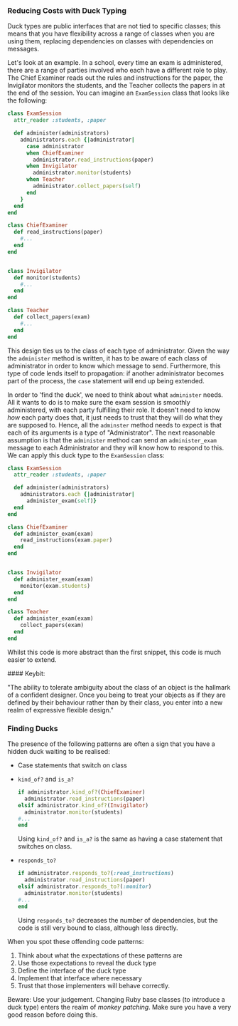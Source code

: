 ### Reducing Costs with Duck Typing

Duck types are public interfaces that are not tied to specific classes; this means that you have flexibility across a range of classes when you are using them, replacing dependencies on classes with dependencies on messages.

Let's look at an example. In a school, every time an exam is administered, there are a range of parties involved who each have a different role to play. The Chief Examiner reads out the rules and instructions for the paper, the Invigilator monitors the students, and the Teacher collects the papers in at the end of the session. You can imagine an `ExamSession` class that looks like the following:

```ruby
class ExamSession
  attr_reader :students, :paper

  def administer(administrators)
    administrators.each {|administrator|
      case administrator
      when ChiefExaminer
        administrator.read_instructions(paper)
      when Invigilator
        administrator.monitor(students)
      when Teacher
        administrator.collect_papers(self)
      end
    }
  end
end

class ChiefExaminer
  def read_instructions(paper)
    #...
  end
end


class Invigilator
  def monitor(students)
    #...
  end
end

class Teacher
  def collect_papers(exam)
    #...
  end
end
```

This design ties us to the class of each type of administrator. Given the way the `administer` method is written, it has to be aware of each class of administrator in order to know which message to send. Furthermore, this type of code lends itself to propagation: if another administrator becomes part of the process, the `case` statement will end up being extended.

In order to 'find the duck', we need to think about what `administer` needs. All it wants to do is to make sure the exam session is smoothly administered, with each party fulfilling their role. It doesn't need to know _how_ each party does that, it just needs to trust that they will do what they are supposed to. Hence, all the `adminster` method needs to expect is that each of its arguments is a type of "Administrator". The next reasonable assumption is that the `administer` method can send an `administer_exam` message to each Administrator and they will know how to respond to this. We can apply this duck type to the `ExamSession` class:

```ruby
class ExamSession
  attr_reader :students, :paper

  def administer(administrators)
    administrators.each {|administrator|
      administer_exam(self)}
  end
end

class ChiefExaminer
  def administer_exam(exam)
    read_instructions(exam.paper)
  end
end


class Invigilator
  def administer_exam(exam)
    monitor(exam.students)
  end
end

class Teacher
  def administer_exam(exam)
    collect_papers(exam)
  end
end
```

Whilst this code is more abstract than the first snippet, this code is much easier to extend.

#### Keybit:

"The ability to tolerate ambiguity about the class of an object is the hallmark of a confident designer. Once you being to treat your objects as if they are defined by their behaviour rather than by their class, you enter into a new realm of expressive flexible design."

### Finding Ducks

The presence of the following patterns are often a sign that you have a hidden duck waiting to be realised:

* Case statements that switch on class

* `kind_of?` and `is_a?`

  ```ruby
  if administrator.kind_of?(ChiefExaminer)
    administrator.read_instructions(paper)
  elsif administrator.kind_of?(Invigilator)
    administrator.monitor(students)
  #...
  end
  ```

  Using `kind_of?` and `is_a?` is the same as having a case statement that switches on class.

* `responds_to?`

  ```ruby
  if administrator.responds_to?(:read_instructions)
    administrator.read_instructions(paper)
  elsif administrator.responds_to?(:monitor)
    administrator.monitor(students)
  #...
  end
  ```

  Using `responds_to?` decreases the number of dependencies, but the code is still very bound to class, although less directly.

When you spot these offending code patterns:

1. Think about what the expectations of these patterns are
1. Use those expectations to reveal the duck type
1. Define the interface of the duck type
1. Implement that interface where necessary
1. Trust that those implementers will behave correctly.

Beware: Use your judgement. Changing Ruby base classes (to introduce a duck type) enters the realm of _monkey patching_. Make sure you have a very good reason before doing this.
